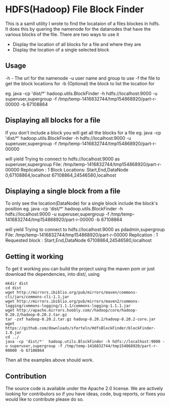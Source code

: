 # HDFS(Hadoop) File Block Finder #

This is a samll utility I wrote to find the locataion of a files blockes in hdfs.  
It does this by quering the namenode for the datanodes that have the various blocks of the file. There are two ways to use it

* Display the location of all blocks for a file and where they are
* Display the location of a single selected block

## Usage ##
-h - The url for the namenode
-u user name and group to use
-f the file to get the block locations for
-b (Optional) the block to list the location for

eg.
java -cp 'dist/*'  hadoop.utils.BlockFinder -h hdfs://localhost:9000 -u superuser,supergroup -f /tmp/temp-1416832744/tmp154868920/part-r-00000 -b 67108864

## Displaying all blocks for a file ##

If you don't include a block you will get all the blocks for a file 
eg.
    java -cp 'dist/*'  hadoop.utils.BlockFinder -h hdfs://localhost:9000 -u superuser,supergroup -f /tmp/temp-1416832744/tmp154868920/part-r-00000

will yield
    Trying to connect to hdfs://localhost:9000 as superuser,supergroup
    File: /tmp/temp-1416832744/tmp154868920/part-r-00000
    Replication : 1
	Block Locations:
    Start,End,DataNode
    0,67108864,localhost
    67108864,24546580,localhost

## Displaying a single block from a file ##

To only see the location(DataNode) for a single block include the block's position
eg.
    java -cp 'dist/*'  hadoop.utils.BlockFinder -h hdfs://localhost:9000 -u superuser,supergroup -f /tmp/temp-1416832744/tmp154868920/part-r-00000 -b 67108864

will yield
    Trying to connect to hdfs://localhost:9000 as pdadmin,supergroup
    File: /tmp/temp-1416832744/tmp154868920/part-r-00000
    Replication : 1
    Requested block :
    Start,End,DataNode
    67108864,24546580,localhost

## Getting it working ##
To get it working you can build the project using the maven pom or just download the dependencies, into dist/, using

    mkdir dist
    cd dist
    wget http://mirrors.ibiblio.org/pub/mirrors/maven/commons-cli/jars/commons-cli-1.1.jar
    wget http://mirrors.ibiblio.org/pub/mirrors/maven2/commons-logging/commons-logging/1.1.1/commons-logging-1.1.1.jar
    wget http://apache.mirrors.hoobly.com//hadoop/core/hadoop-0.20.2/hadoop-0.20.2.tar.gz
    tar -zxf hadoop-0.20.2.tar.gz hadoop-0.20.2/hadoop-0.20.2-core.jar
	wget https://github.com/downloads/sforteln/HdfsBlockFinder/blockFinder-1.0.jar
    cd ../
	java -cp 'dist/*'  hadoop.utils.BlockFinder -h hdfs://localhost:9000 -u superuser,supergroup -f /tmp/temp-1416832744/tmp154868920/part-r-00000 -b 67108864
	
Then all the examples above should work.
	
## Contribution ##

The source code is available under the Apache 2.0 license. We are actively looking for contributors so if you have ideas, 
code, bug reports, or fixes you would like to contribute please do so.